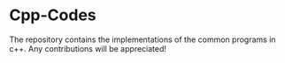 # Cpp-Codes

The repository contains the implementations of the common programs in c++.
Any contributions will be appreciated!
